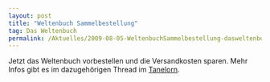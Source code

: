 ```yaml
---
layout: post
title: "Weltenbuch Sammelbestellung"
tag: Das Weltenbuch
permalink: /Aktuelles/2009-08-05-WeltenbuchSammelbestellung-dasweltenbuch
---
```


Jetzt das Weltenbuch vorbestellen und die Versandkosten sparen. Mehr Infos gibt es im dazugehörigen Thread im [Tanelorn](http://tanelorn.net/index.php/topic,49063.0.html).


